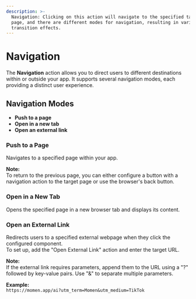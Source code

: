 ```yaml
---
description: >-
  Navigation: Clicking on this action will navigate to the specified target
  page, and there are different modes for navigation, resulting in various
  transition effects.
---
```


# Navigation

The **Navigation** action allows you to direct users to different destinations within or outside your app. It supports several navigation modes, each providing a distinct user experience.

## Navigation Modes

- **Push to a page**
- **Open in a new tab**
- **Open an external link**

### Push to a Page
Navigates to a specified page within your app.

**Note:**  
To return to the previous page, you can either configure a button with a navigation action to the target page or use the browser's back button.

### Open in a New Tab
Opens the specified page in a new browser tab and displays its content.

### Open an External Link
Redirects users to a specified external webpage when they click the configured component.  
To set up, add the "Open External Link" action and enter the target URL.

**Note:**  
If the external link requires parameters, append them to the URL using a "?" followed by key-value pairs. Use "&" to separate multiple parameters.

**Example:**  
`https://momen.app/ai?utm_term=Momen&utm_medium=TikTok`


